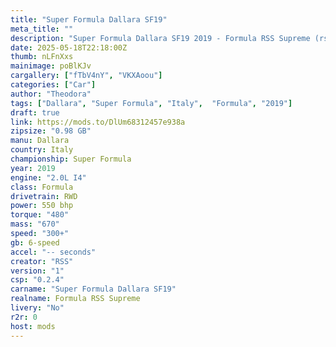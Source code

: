 ```yaml
---
title: "Super Formula Dallara SF19"
meta_title: ""
description: "Super Formula Dallara SF19 2019 - Formula RSS Supreme (rss_formula_rss_supreme) by RSS"
date: 2025-05-18T22:18:00Z
thumb: nLFnXxs
mainimage: poBlKJv
cargallery: ["fTbV4nY", "VKXAoou"]
categories: ["Car"]
author: "Theodora"
tags: ["Dallara", "Super Formula", "Italy",  "Formula", "2019"]
draft: true
link: https://mods.to/DlUm68312457e938a
zipsize: "0.98 GB"
manu: Dallara
country: Italy
championship: Super Formula
year: 2019
engine: "2.0L I4"
class: Formula
drivetrain: RWD
power: 550 bhp 
torque: "480"
mass: "670"
speed: "300+"
gb: 6-speed
accel: "-- seconds"
creator: "RSS"
version: "1"
csp: "0.2.4"
carname: "Super Formula Dallara SF19"
realname: Formula RSS Supreme
livery: "No"
r2r: 0
host: mods
---
```

